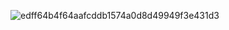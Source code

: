 ![edff64b4f64aafcddb1574a0d8d49949f3e431d3](https://github.com/user-attachments/assets/1f00536d-61c7-429a-bf2f-e1ac96e542c2)
